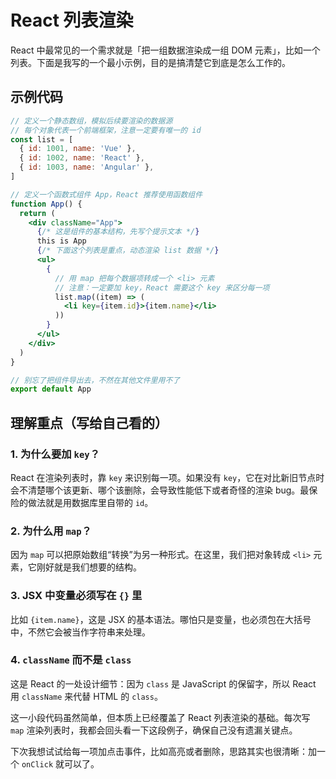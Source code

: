 # React 列表渲染

React 中最常见的一个需求就是「把一组数据渲染成一组 DOM 元素」，比如一个列表。下面是我写的一个最小示例，目的是搞清楚它到底是怎么工作的。

## 示例代码

```jsx
// 定义一个静态数组，模拟后续要渲染的数据源
// 每个对象代表一个前端框架，注意一定要有唯一的 id
const list = [
  { id: 1001, name: 'Vue' },
  { id: 1002, name: 'React' },
  { id: 1003, name: 'Angular' },
]

// 定义一个函数式组件 App，React 推荐使用函数组件
function App() {
  return (
    <div className="App">
      {/* 这是组件的基本结构，先写个提示文本 */}
      this is App
      {/* 下面这个列表是重点，动态渲染 list 数据 */}
      <ul>
        {
          // 用 map 把每个数据项转成一个 <li> 元素
          // 注意：一定要加 key，React 需要这个 key 来区分每一项
          list.map((item) => (
            <li key={item.id}>{item.name}</li>
          ))
        }
      </ul>
    </div>
  )
}

// 别忘了把组件导出去，不然在其他文件里用不了
export default App
```

## 理解重点（写给自己看的）

### 1. 为什么要加 `key`？

React 在渲染列表时，靠 `key` 来识别每一项。如果没有 `key`，它在对比新旧节点时会不清楚哪个该更新、哪个该删除，会导致性能低下或者奇怪的渲染 bug。最保险的做法就是用数据库里自带的 `id`。

### 2. 为什么用 `map`？

因为 `map` 可以把原始数组“转换”为另一种形式。在这里，我们把对象转成 `<li>` 元素，它刚好就是我们想要的结构。

### 3. JSX 中变量必须写在 `{}` 里

比如 `{item.name}`，这是 JSX 的基本语法。哪怕只是变量，也必须包在大括号中，不然它会被当作字符串来处理。

### 4. `className` 而不是 `class`

这是 React 的一处设计细节：因为 `class` 是 JavaScript 的保留字，所以 React 用 `className` 来代替 HTML 的 `class`。

这一小段代码虽然简单，但本质上已经覆盖了 React 列表渲染的基础。每次写 `map` 渲染列表时，我都会回头看一下这段例子，确保自己没有遗漏关键点。

下次我想试试给每一项加点击事件，比如高亮或者删除，思路其实也很清晰：加一个 `onClick` 就可以了。
